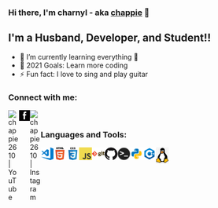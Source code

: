 ### Hi there, I'm charnyl - aka [chappie][website] 👋

## I'm a Husband, Developer, and Student!!

- 🌱 I’m currently learning everything 🤣
- 🥅 2021 Goals: Learn more coding
- ⚡ Fun fact: I love to sing and play guitar 

### Connect with me:

[<img align="left" alt="chappie2610 | YouTube" width="22px" src="https://cdn.jsdelivr.net/npm/simple-icons@v3/icons/youtube.svg" />][youtube]
[<img align="left" alt="chappie2610 | Facebook" width="22px" src="https://github.com/chappie2610/chappie2610/blob/master/images.png" />][Facebook]
[<img align="left" alt="chappie2610 | Instagram" width="22px" src="https://cdn.jsdelivr.net/npm/simple-icons@v3/icons/instagram.svg" />][instagram]

<br />

### Languages and Tools:

[<img align="left" alt="Visual Studio Code" width="26px" src="https://raw.githubusercontent.com/github/explore/80688e429a7d4ef2fca1e82350fe8e3517d3494d/topics/visual-studio-code/visual-studio-code.png" />][webdevplaylist]
[<img align="left" alt="HTML5" width="26px" src="https://raw.githubusercontent.com/github/explore/80688e429a7d4ef2fca1e82350fe8e3517d3494d/topics/html/html.png" />][webdevplaylist]
[<img align="left" alt="CSS3" width="26px" src="https://raw.githubusercontent.com/github/explore/80688e429a7d4ef2fca1e82350fe8e3517d3494d/topics/css/css.png" />][cssplaylist]
[<img align="left" alt="JavaScript" width="26px" src="https://raw.githubusercontent.com/github/explore/80688e429a7d4ef2fca1e82350fe8e3517d3494d/topics/javascript/javascript.png" />][jsplaylist]
[<img align="left" alt="Git" width="26px" src="https://raw.githubusercontent.com/github/explore/80688e429a7d4ef2fca1e82350fe8e3517d3494d/topics/git/git.png" />][webdevplaylist]
[<img align="left" alt="GitHub" width="26px" src="https://raw.githubusercontent.com/github/explore/78df643247d429f6cc873026c0622819ad797942/topics/github/github.png" />][webdevplaylist]
[<img align="left" alt="Terminal" width="26px" src="https://raw.githubusercontent.com/github/explore/80688e429a7d4ef2fca1e82350fe8e3517d3494d/topics/terminal/terminal.png" />][webdevplaylist]
<img align="left" alt="C++" width="26px" src="https://github.com/chappie2610/chappie2610/blob/master/python--v1.png" />
<img align="left" alt="C++" width="26px" src="https://github.com/chappie2610/chappie2610/blob/master/c-plus-plus-logo.png" />
<img align="left" alt="Linux" width="26px" src="https://github.com/chappie2610/chappie2610/blob/master/74-741419_big-image-linux-icon-png.png" />

<br />
<br />



[website]: https://www.charnyladaro.lovestoblog.com
[facebook]: https://www.facebook.com/charnyladaro/
[youtube]: https://www.youtube.com/channel/UClGFD_FhNPPYRgl36zn4_rA
[instagram]: https://instagram.com/chappie2610
[webdevplaylist]: https://www.youtube.com/playlist?list=PLkwxH9e_vrAJ0WbEsFA9W3I1W-g_BTsbt
[jsplaylist]: https://www.youtube.com/playlist?list=PLkwxH9e_vrALRJKu7wfXby3MKeflhTu6B
[cssplaylist]: https://www.youtube.com/playlist?list=PLkwxH9e_vrALSdvZuEh6gqQdmDoDIoqz4
[reactplaylist]: https://www.youtube.com/playlist?list=PLkwxH9e_vrAK4TdffpxKY3QGyHCpxFcQ0
